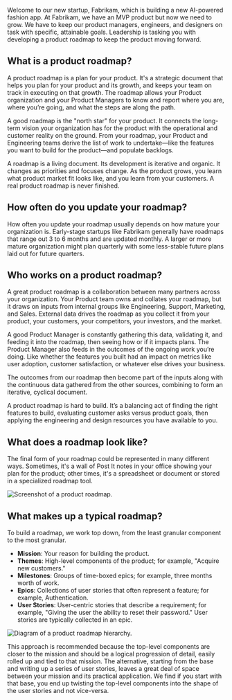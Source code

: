 Welcome to our new startup, Fabrikam, which is building a new AI-powered fashion app. At Fabrikam, we have an MVP product but now we need to grow. We have to keep our product managers, engineers, and designers on task with specific, attainable goals. Leadership is tasking you with developing a product roadmap to keep the product moving forward.

## What is a product roadmap?

A product roadmap is a plan for your product. It's a strategic document that helps you plan for your product and its growth, and keeps your team on track in executing on that growth. The roadmap allows your Product organization and your Product Managers to know and report where you are, where you’re going, and what the steps are along the path.

A good roadmap is the "north star" for your product. It connects the long-term vision your organization has for the product with the operational and customer reality on the ground. From your roadmap, your Product and Engineering teams derive the list of work to undertake—like the features you want to build for the product—and populate backlogs.

A roadmap is a living document. Its development is iterative and organic. It changes as priorities and focuses change. As the product grows, you learn what product market fit looks like, and you learn from your customers. A real product roadmap is never finished.

## How often do you update your roadmap?

How often you update your roadmap usually depends on how mature your organization is. Early-stage startups like Fabrikam generally have roadmaps that range out 3 to 6 months and are updated monthly. A larger or more mature organization might plan quarterly with some less-stable future plans laid out for future quarters.

## Who works on a product roadmap?

A great product roadmap is a collaboration between many partners across your organization. Your Product team owns and collates your roadmap, but it draws on inputs from internal groups like Engineering, Support, Marketing, and Sales. External data drives the roadmap as you collect it from your product, your customers, your competitors, your investors, and the market.

A good Product Manager is constantly gathering this data, validating it, and feeding it into the roadmap, then seeing how or if it impacts plans. The Product Manager also feeds in the outcomes of the ongoing work you’re doing. Like whether the features you built had an impact on metrics like user adoption, customer satisfaction, or whatever else drives your business.

The outcomes from our roadmap then become part of the inputs along with the continuous data gathered from the other sources, combining to form an iterative, cyclical document.

A product roadmap is hard to build. It’s a balancing act of finding the right features to build, evaluating customer asks versus product goals, then applying the engineering and design resources you have available to you.

## What does a roadmap look like?

The final form of your roadmap could be represented in many different ways. Sometimes, it's a wall of Post It notes in your office showing your plan for the product; other times, it's a spreadsheet or document or stored in a specialized roadmap tool.

![Screenshot of a product roadmap.](../media/story.png)

## What makes up a typical roadmap?

To build a roadmap, we work top down, from the least granular component to the most granular.

* **Mission**: Your reason for building the product.
* **Themes**: High-level components of the product; for example, "Acquire new customers."
* **Milestones**: Groups of time-boxed epics; for example, three months worth of work.
* **Epics**: Collections of user stories that often represent a feature; for example, Authentication.
* **User Stories**: User-centric stories that describe a requirement; for example, "Giving the user the ability to reset their password." User stories are typically collected in an epic.

![Diagram of a product roadmap hierarchy.](../media/product-roadmap.png)

This approach is recommended because the top-level components are closer to the mission and should be a logical progression of detail, easily rolled up and tied to that mission. The alternative, starting from the base and writing up a series of user stories, leaves a great deal of space between your mission and its practical application. We find if you start with that base, you end up twisting the top-level components into the shape of the user stories and not vice-versa.
